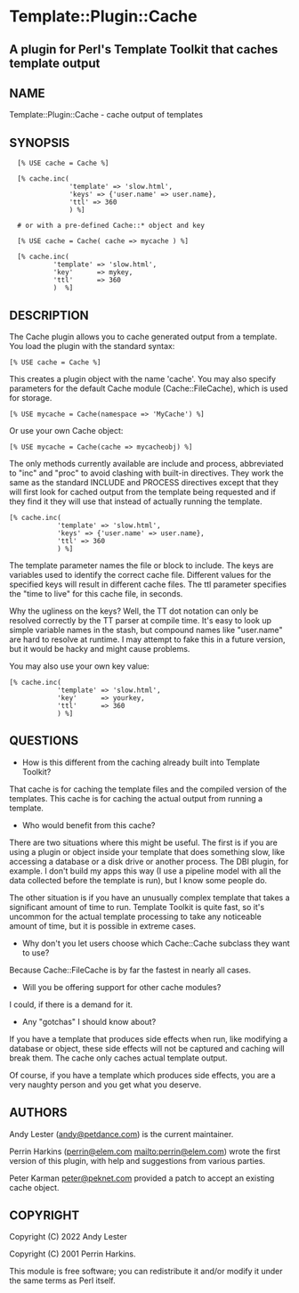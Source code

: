 # Template::Plugin::Cache

## A plugin for Perl's Template Toolkit that caches template output

## NAME

Template::Plugin::Cache - cache output of templates

## SYNOPSIS

      [% USE cache = Cache %]

      [% cache.inc(
                   'template' => 'slow.html',
                   'keys' => {'user.name' => user.name},
                   'ttl' => 360
                   ) %]

      # or with a pre-defined Cache::* object and key

      [% USE cache = Cache( cache => mycache ) %]

      [% cache.inc(
               'template' => 'slow.html',
               'key'      => mykey,
               'ttl'      => 360
               )  %]

## DESCRIPTION

The Cache plugin allows you to cache generated output from a template.
You load the plugin with the standard syntax:

    [% USE cache = Cache %]

This creates a plugin object with the name 'cache'. You may also specify
parameters for the default Cache module (Cache::FileCache), which is
used for storage.

    [% USE mycache = Cache(namespace => 'MyCache') %]

Or use your own Cache object:

    [% USE mycache = Cache(cache => mycacheobj) %]

The only methods currently available are include and process,
abbreviated to "inc" and "proc" to avoid clashing with built-in
directives. They work the same as the standard INCLUDE and PROCESS
directives except that they will first look for cached output from the
template being requested and if they find it they will use that instead
of actually running the template.

    [% cache.inc(
                'template' => 'slow.html',
                'keys' => {'user.name' => user.name},
                'ttl' => 360
                ) %]

The template parameter names the file or block to include. The keys are
variables used to identify the correct cache file. Different values for
the specified keys will result in different cache files. The ttl
parameter specifies the "time to live" for this cache file, in seconds.

Why the ugliness on the keys? Well, the TT dot notation can only be
resolved correctly by the TT parser at compile time. It's easy to look
up simple variable names in the stash, but compound names like
"user.name" are hard to resolve at runtime. I may attempt to fake this
in a future version, but it would be hacky and might cause problems.

You may also use your own key value:

    [% cache.inc(
                'template' => 'slow.html',
                'key'      => yourkey,
                'ttl'      => 360
                ) %]

## QUESTIONS

* How is this different from the caching already built into Template Toolkit?

That cache is for caching the template files and the compiled version of
the templates. This cache is for caching the actual output from running
a template.

* Who would benefit from this cache?

There are two situations where this might be useful. The first is if you
are using a plugin or object inside your template that does something
slow, like accessing a database or a disk drive or another process. The
DBI plugin, for example. I don't build my apps this way (I use a
pipeline model with all the data collected before the template is run),
but I know some people do.

The other situation is if you have an unusually complex template that
takes a significant amount of time to run. Template Toolkit is quite
fast, so it's uncommon for the actual template processing to take any
noticeable amount of time, but it is possible in extreme cases.

*  Why don't you let users choose which Cache::Cache subclass they want to use?

Because Cache::FileCache is by far the fastest in nearly all cases.

* Will you be offering support for other cache modules?

I could, if there is a demand for it.

* Any "gotchas" I should know about?

If you have a template that produces side effects when run, like
modifying a database or object, these side effects will not be captured
and caching will break them. The cache only caches actual template
output.

Of course, if you have a template which produces side effects, you are a
very naughty person and you get what you deserve.

## AUTHORS

Andy Lester (andy@petdance.com) is the current maintainer.

Perrin Harkins (perrin@elem.com <mailto:perrin@elem.com>) wrote the
first version of this plugin, with help and suggestions from various
parties.

Peter Karman <peter@peknet.com> provided a patch to accept an existing
cache object.

## COPYRIGHT

Copyright (C) 2022 Andy Lester

Copyright (C) 2001 Perrin Harkins.

This module is free software; you can redistribute it and/or modify it
under the same terms as Perl itself.
